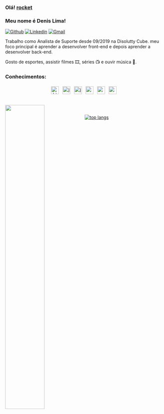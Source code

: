 ### Olá! [rocket](/rocket.png)
### Meu nome é Denis Lima!

[![Github](https://img.shields.io/badge/-Github-000?style=flat&logo=Github&logoColor=white)](https://github.com/denislima1)
[![Linkedin](https://img.shields.io/badge/-LinkedIn-blue?style=flat&logo=Linkedin&logoColor=white)](https://www.linkedin.com/in/denis-lima-program/)
[![Gmail](https://img.shields.io/badge/-Gmail-c14438?style=flat&logo=Gmail&logoColor=white)](mailto:denisxd2a@gmail.com)

Trabalho como Analista de Suporte desde 09/2019 na Disolutty Cube. meu foco principal é aprender a desenvolver front-end e depois aprender a desenvolver back-end.

Gosto de esportes, assistir filmes 🎞️, séries 📺 e ouvir música 🎵.

### Conhecimentos:

<p align="center">

  <img src="https://github.com/Quadrified/Quadrified/blob/master/assets/svg/dev/languages/html.svg" alt="html" style="vertical-align:top; margin:4px" height="25px">
  <img src="https://github.com/Quadrified/Quadrified/blob/master/assets/svg/dev/languages/js.svg" alt="js" style="vertical-align:top; margin:4px" height="25px">
  <img src="https://github.com/Quadrified/Quadrified/blob/master/assets/svg/dev/languages/csharp.svg" alt="js" style="vertical-align:top; margin:4px" height="25px">  
  <img src="https://github.com/Quadrified/Quadrified/blob/master/assets/svg/dev/frameworks/%20angular.svg" alt="angular" style="vertical-align:top; margin:4px" height="25px">  
  <img src="https://github.com/Quadrified/Quadrified/blob/master/assets/svg/dev/services/npm.svg" alt="npm" style="vertical-align:top; margin:4px" height="25px">
  <img src="https://github.com/Quadrified/Quadrified/blob/master/assets/svg/dev/tools/visualstudio_code.svg" alt="vscode" style="vertical-align:top; margin:4px" height="25px">
  
</p>
<br>


<img width="50%" align="left" src="https://github-readme-stats.vercel.app/api?username=denislima1&show_icons=true&hide_border=true"/>

<br>

[![top langs](https://github-readme-stats.vercel.app/api/top-langs/?username=denislima1&layout=compact)](https://github.com/denislima1/github-readme-stats" )
